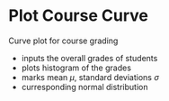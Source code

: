 # Plot Course Curve

Curve plot for course grading

- inputs the overall grades of students
- plots histogram of the grades
- marks mean $\mu$, standard deviations $\sigma$
- curresponding normal distribution